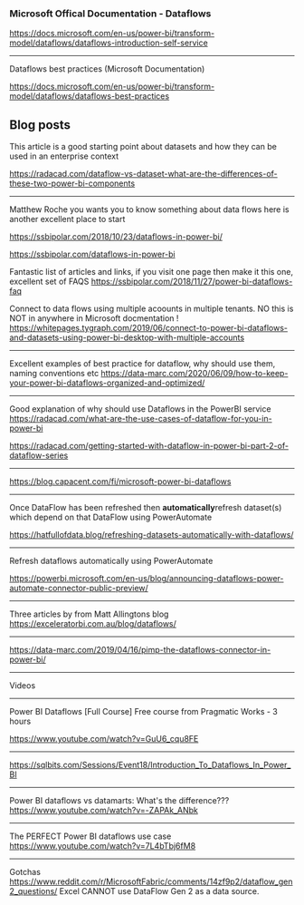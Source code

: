 
### Microsoft Offical Documentation - Dataflows

https://docs.microsoft.com/en-us/power-bi/transform-model/dataflows/dataflows-introduction-self-service

---

Dataflows best practices (Microsoft Documentation)<br/>

https://docs.microsoft.com/en-us/power-bi/transform-model/dataflows/dataflows-best-practices  

## Blog posts
 

This article is a good starting point about datasets and how they can be used in an enterprise context<br/>

https://radacad.com/dataflow-vs-dataset-what-are-the-differences-of-these-two-power-bi-components

  ---

Matthew Roche you wants you to know something about data flows here is another excellent place to start

https://ssbipolar.com/2018/10/23/dataflows-in-power-bi/

https://ssbipolar.com/dataflows-in-power-bi

Fantastic list of articles and links, if you visit one page then make it this one, excellent set of FAQS
https://ssbipolar.com/2018/11/27/power-bi-dataflows-faq

Connect to data flows using multiple acoounts in multiple tenants. NO this is NOT in anywhere in Microsoft docmentation !
https://whitepages.tygraph.com/2019/06/connect-to-power-bi-dataflows-and-datasets-using-power-bi-desktop-with-multiple-accounts

---
Excellent examples of best practice for dataflow, why should use them, naming conventions etc
https://data-marc.com/2020/06/09/how-to-keep-your-power-bi-dataflows-organized-and-optimized/

---
Good explanation of why should use Dataflows in the PowerBI service
https://radacad.com/what-are-the-use-cases-of-dataflow-for-you-in-power-bi<br/>

https://radacad.com/getting-started-with-dataflow-in-power-bi-part-2-of-dataflow-series<br/>

---

https://blog.capacent.com/fi/microsoft-power-bi-dataflows<br/>


---
Once DataFlow has been refreshed then **automatically**refresh dataset(s) which depend on that DataFlow using PowerAutomate<br/>

https://hatfullofdata.blog/refreshing-datasets-automatically-with-dataflows/

---  

Refresh dataflows automatically using PowerAutomate

https://powerbi.microsoft.com/en-us/blog/announcing-dataflows-power-automate-connector-public-preview/

---

Three articles by from Matt Allingtons blog
https://exceleratorbi.com.au/blog/dataflows/

---
https://data-marc.com/2019/04/16/pimp-the-dataflows-connector-in-power-bi/

---
Videos

---

Power BI Dataflows [Full Course]
Free course from Pragmatic Works - 3 hours  

https://www.youtube.com/watch?v=GuU6_cqu8FE

---

https://sqlbits.com/Sessions/Event18/Introduction_To_Dataflows_In_Power_BI

---
Power BI dataflows vs datamarts: What's the difference???
https://www.youtube.com/watch?v=-ZAPAk_ANbk

---
The PERFECT Power BI dataflows use case
https://www.youtube.com/watch?v=7L4bTbj6fM8
  
---


Gotchas 
https://www.reddit.com/r/MicrosoftFabric/comments/14zf9p2/dataflow_gen2_questions/
Excel CANNOT use DataFlow Gen 2 as a data source.